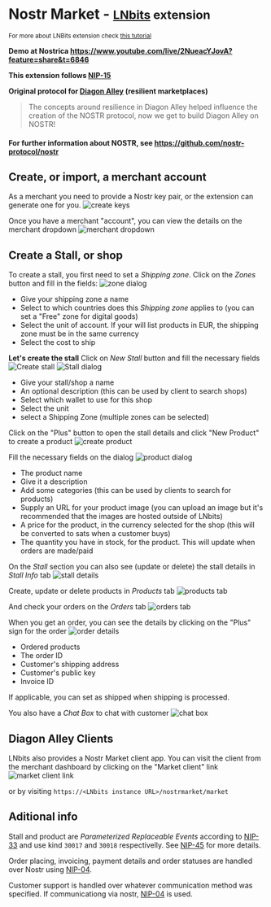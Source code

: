# Nostr Market - <small>[LNbits](https://github.com/lnbits/lnbits) extension</small>
<small>For more about LNBits extension check [this tutorial](https://github.com/lnbits/lnbits/wiki/LNbits-Extensions)</small>

**Demo at Nostrica <a href="https://www.youtube.com/live/2NueacYJovA?feature=share&t=6846">https://www.youtube.com/live/2NueacYJovA?feature=share&t=6846</a>**

**This extension follows [NIP-15](https://github.com/nostr-protocol/nips/blob/master/15.md)**

**Original protocol for [Diagon Alley](https://github.com/lnbits/Diagon-Alley) (resilient marketplaces)**

> The concepts around resilience in Diagon Alley helped influence the creation of the NOSTR protocol, now we get to build Diagon Alley on NOSTR!

#### For further information about NOSTR, see https://github.com/nostr-protocol/nostr

## Create, or import, a merchant account

As a merchant you need to provide a Nostr key pair, or the extension can generate one for you.
![create keys](https://i.imgur.com/KhQYKOe.png)

Once you have a merchant "account", you can view the details on the merchant dropdown
![merchant dropdown](https://i.imgur.com/M5abrK9.png)

## Create a Stall, or shop

To create a stall, you first need to set a _Shipping zone_. Click on the _Zones_ button and fill in the fields:
![zone dialog](https://i.imgur.com/SMAviHm.png)

- Give your shipping zone a name
- Select to which countries does this _Shipping zone_ applies to (you can set a "Free" zone for digital goods)
- Select the unit of account. If your will list products in EUR, the shipping zone must be in the same currency
- Select the cost to ship

**Let's create the stall**
Click on _New Stall_ button and fill the necessary fields
![Create stall](https://i.imgur.com/gb9b4We.png)
![Stall dialog](https://i.imgur.com/lX3Cd9K.png)

- Give your stall/shop a name
- An optional description (this can be used by client to search shops)
- Select which wallet to use for this shop
- Select the unit
- select a Shipping Zone (multiple zones can be selected)

Click on the "Plus" button to open the stall details and click "New Product" to create a product
![create product](https://i.imgur.com/zNG8wZx.png)

Fill the necessary fields on the dialog
![product dialog](https://i.imgur.com/lAmkuvy.png)

- The product name
- Give it a description
- Add some categories (this can be used by clients to search for products)
- Supply an URL for your product image (you can upload an image but it's recommended that the images are hosted outside of LNbits)
- A price for the product, in the currency selected for the shop (this will be converted to sats when a customer buys)
- The quantity you have in stock, for the product. This will update when orders are made/paid

On the _Stall_ section you can also see (update or delete) the stall details in _Stall Info_ tab
![stall details](https://i.imgur.com/97eJ7R0.png)

Create, update or delete products in _Products_ tab
![products tab](https://i.imgur.com/ilbxeOG.png)

And check your orders on the _Orders_ tab
![orders tab](https://i.imgur.com/RiqMKUM.png)

When you get an order, you can see the details by clicking on the "Plus" sign for the order
![order details](https://i.imgur.com/PtYbaPm.png)

- Ordered products
- The order ID
- Customer's shipping address
- Customer's public key
- Invoice ID

If applicable, you can set as shipped when shipping is processed.

You also have a _Chat Box_ to chat with customer
![chat box](https://i.imgur.com/fhPP9IB.png)

## Diagon Alley Clients

LNbits also provides a Nostr Market client app. You can visit the client from the merchant dashboard by clicking on the "Market client" link
![market client link](https://i.imgur.com/3tsots2.png)

or by visiting `https://<LNbits instance URL>/nostrmarket/market`

## Aditional info

Stall and product are _Parameterized Replaceable Events_ according to [NIP-33](https://github.com/nostr-protocol/nips/blob/master/33.md) and use kind `30017` and `30018` respectivelly. See [NIP-45](https://github.com/nostr-protocol/nips/blob/master/45.md) for more details.

Order placing, invoicing, payment details and order statuses are handled over Nostr using [NIP-04](https://github.com/nostr-protocol/nips/blob/master/04.md).

Customer support is handled over whatever communication method was specified. If communicationg via nostr, [NIP-04](https://github.com/nostr-protocol/nips/blob/master/04.md) is used.
